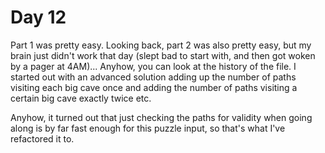 # Day 12

Part 1 was pretty easy. Looking back, part 2 was also pretty easy, but my brain just didn't work that day
(slept bad to start with, and then got woken by a pager at 4AM)... Anyhow, you can look at the history of
the file. I started out with an advanced solution adding up the number of paths visiting each big cave once
and adding the number of paths visiting a certain big cave exactly twice etc.

Anyhow, it turned out that just checking the paths for validity when going along is by far fast enough for
this puzzle input, so that's what I've refactored it to.
